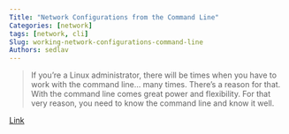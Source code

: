 ```yaml
---
Title: "Network Configurations from the Command Line"
Categories: [network]
tags: [network, cli]
Slug: working-network-configurations-command-line
Authors: sedlav
---
```


> If you’re a Linux administrator, there will be times when you have to work with the command line… many times. There’s a reason for that. With the command line comes great power and flexibility. For that very reason, you need to know the command line and know it well.

[Link](https://www.linux.com/learn/working-network-configurations-command-line)
